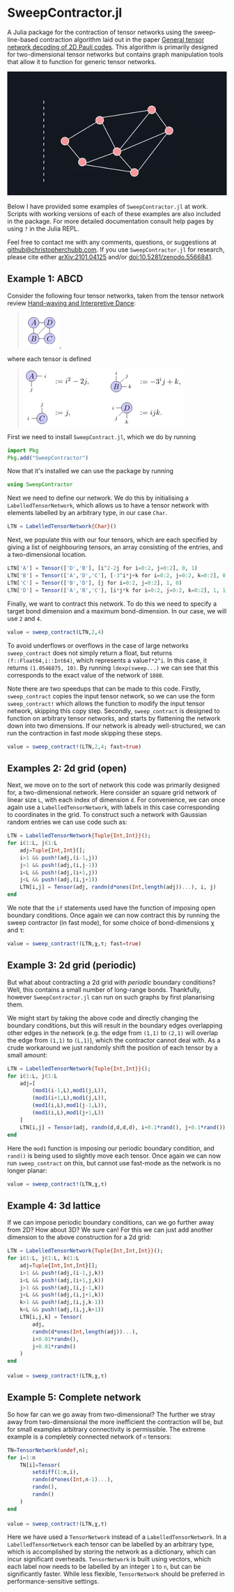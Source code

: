 # SweepContractor.jl

A Julia package for the contraction of tensor networks using the sweep-line-based contraction algorithm laid out in the paper [General tensor network decoding of 2D Pauli codes](https://arxiv.org/abs/2101.04125). This algorithm is primarily designed for two-dimensional tensor networks but contains graph manipulation tools that allow it to function for generic tensor networks.

![Sweep-line anim](anim.gif)

Below I have provided some examples of `SweepContractor.jl` at work. Scripts with working versions of each of these examples are also included in the package. For more detailed documentation consult help pages by using `?` in the Julia REPL.

Feel free to contact me with any comments, questions, or suggestions at [github@christopherchubb.com](mailto:github@christopherchubb.com). If you use `SweepContractor.jl` for research, please cite either [arXiv:2101.04125](https://arxiv.org/abs/2101.04125) and/or [doi:10.5281/zenodo.5566841](http://dx.doi.org/10.5281/zenodo.5566841).

## Example 1: ABCD

Consider the following four tensor networks, taken from the tensor network review [Hand-waving and Interpretive Dance](https://arxiv.org/abs/1603.03039):

>![ABCD1](ABCD1.png),

where each tensor is defined

>![ABCD2](ABCD2.png)

First we need to install `SweepContract.jl`, which we do by running
```julia
import Pkg
Pkg.add("SweepContractor")
```
Now that it's installed we can use the package by running
```julia
using SweepContractor
```
Next we need to define our network. We do this by initialising a `LabelledTensorNetwork`, which allows us to have a tensor network with elements labelled by an arbitrary type, in our case `Char`.
```julia
LTN = LabelledTensorNetwork{Char}()
```
Next, we populate this with our four tensors, which are each specified by giving a list of neighbouring tensors, an array consisting of the entries, and a two-dimensional location.
```julia
LTN['A'] = Tensor(['D','B'], [i^2-2j for i=0:2, j=0:2], 0, 1)
LTN['B'] = Tensor(['A','D','C'], [-3^i*j+k for i=0:2, j=0:2, k=0:2], 0, 0)
LTN['C'] = Tensor(['B','D'], [j for i=0:2, j=0:2], 1, 0)
LTN['D'] = Tensor(['A','B','C'], [i*j*k for i=0:2, j=0:2, k=0:2], 1, 1)
```
Finally, we want to contract this network. To do this we need to specify a target bond dimension and a maximum bond-dimension. In our case, we will use `2` and `4`.
```julia
value = sweep_contract(LTN,2,4)
```
To avoid underflows or overflows in the case of large networks `sweep_contract` does not simply return a float, but returns `(f::Float64,i::Int64)`, which represents a value`f*2^i`. In this case, it returns `(1.0546875, 10)`. By running `ldexp(sweep...)` we can see that this corresponds to the exact value of the network of `1080`.

Note there are two speedups that can be made to this code. Firstly, `sweep_contract` copies the input tensor network, so we can use the form `sweep_contract!` which allows the function to modify the input tensor network, skipping this copy step. Secondly, `sweep_contract` is designed to function on arbitrary tensor networks, and starts by flattening the network down into two dimensions. If our network is already well-structured, we can run the contraction in fast mode skipping these steps.
```julia
value = sweep_contract!(LTN,2,4; fast=true)
```

## Examples 2: 2d grid (open)

Next, we move on to the sort of network this code was primarily designed for, a two-dimensional network. Here consider an square grid network of linear size `L`, with each index of dimension `d`. For convenience, we can once again use a `LabelledTensorNetwork`, with labels in this case corresponding to coordinates in the grid. To construct such a network with Gaussian random entries we can use code such as:
```julia
LTN = LabelledTensorNetwork{Tuple{Int,Int}}();
for i∈1:L, j∈1:L
    adj=Tuple{Int,Int}[];
    i>1 && push!(adj,(i-1,j))
    j>1 && push!(adj,(i,j-1))
    i<L && push!(adj,(i+1,j))
    j<L && push!(adj,(i,j+1))
    LTN[i,j] = Tensor(adj, randn(d*ones(Int,length(adj))...), i, j)
end
```
We note that the `if` statements used have the function of imposing open boundary conditions. Once again we can now contract this by running the sweep contractor (in fast mode), for some choice of bond-dimensions χ and τ:
```julia
value = sweep_contract!(LTN,χ,τ; fast=true)
```
## Example 3: 2d grid (periodic)
But what about contracting a 2d grid with *periodic* boundary conditions? Well, this contains a small number of long-range bonds. Thankfully, however `SweepContractor.jl` can run on such graphs by first planarising them.

We might start by taking the above code and directly changing the boundary conditions, but this will result in the boundary edges overlapping other edges in the network (e.g. the edge from `(1,1)` to `(2,1)` will overlap the edge from `(1,1)` to `(L,1)`), which the contractor cannot deal with. As a crude workaround we just randomly shift the position of each tensor by a small amount:
```julia
LTN = LabelledTensorNetwork{Tuple{Int,Int}}();
for i∈1:L, j∈1:L
    adj=[
        (mod1(i-1,L),mod1(j,L)),
        (mod1(i+1,L),mod1(j,L)),
        (mod1(i,L),mod1(j-1,L)),
        (mod1(i,L),mod1(j+1,L))
    ]
    LTN[i,j] = Tensor(adj, randn(d,d,d,d), i+0.1*rand(), j+0.1*rand())
end
```
Here the `mod1` function is imposing our periodic boundary condition, and `rand()` is being used to slightly move each tensor. Once again we can now run `sweep_contract` on this, but cannot use fast-mode as the network is no longer planar:
```julia
value = sweep_contract!(LTN,χ,τ)
```
## Example 4: 3d lattice
If we can impose periodic boundary conditions, can we go further away from 2D? How about 3D? We sure can! For this we can just add another dimension to the above construction for a 2d grid:
```julia
LTN = LabelledTensorNetwork{Tuple{Int,Int,Int}}();
for i∈1:L, j∈1:L, k∈1:L
    adj=Tuple{Int,Int,Int}[];
    i>1 && push!(adj,(i-1,j,k))
    i<L && push!(adj,(i+1,j,k))
    j>1 && push!(adj,(i,j-1,k))
    j<L && push!(adj,(i,j+1,k))
    k>1 && push!(adj,(i,j,k-1))
    k<L && push!(adj,(i,j,k+1))
    LTN[i,j,k] = Tensor(
        adj,
        randn(d*ones(Int,length(adj))...),
        i+0.01*randn(),
        j+0.01*randn()
    )
end

value = sweep_contract!(LTN,χ,τ)
```
## Example 5: Complete network
So how far can we go away from two-dimensional? The further we stray away from two-dimensional the more inefficient the contraction will be, but for small examples arbitrary connectivity is permissible. The extreme example is a completely connected network of `n` tensors: 
```julia
TN=TensorNetwork(undef,n);
for i=1:n
    TN[i]=Tensor(
        setdiff(1:n,i),
        randn(d*ones(Int,n-1)...),
        randn(),
        randn()
    )
end

value = sweep_contract!(LTN,χ,τ)
```
Here we have used a `TensorNetwork` instead of a `LabelledTensorNetwork`. In a `LabelledTensorNetwork` each tensor can be labelled by an arbitrary type, which is accomplished by storing the network as a dictionary, which can incur significant overheads. `TensorNetwork` is built using vectors, which each label now needs to be labelled by an integer `1` to `n`, but can be significantly faster. While less flexible, `TensorNetwork` should be preferred in performance-sensitive settings.
